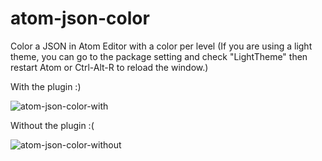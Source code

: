 # atom-json-color
Color a JSON in Atom Editor with a color per level
(If you are using a light theme, you can go to the package setting and check "LightTheme" then restart Atom or Ctrl-Alt-R to reload the window.)

With the plugin :)

![atom-json-color-with](https://cloud.githubusercontent.com/assets/8104134/13286515/3763bc2a-db02-11e5-8f24-060648002bd6.png)

Without the plugin :(

![atom-json-color-without](https://cloud.githubusercontent.com/assets/8104134/13286516/37671a78-db02-11e5-9c0a-6e0a96130d14.png)

